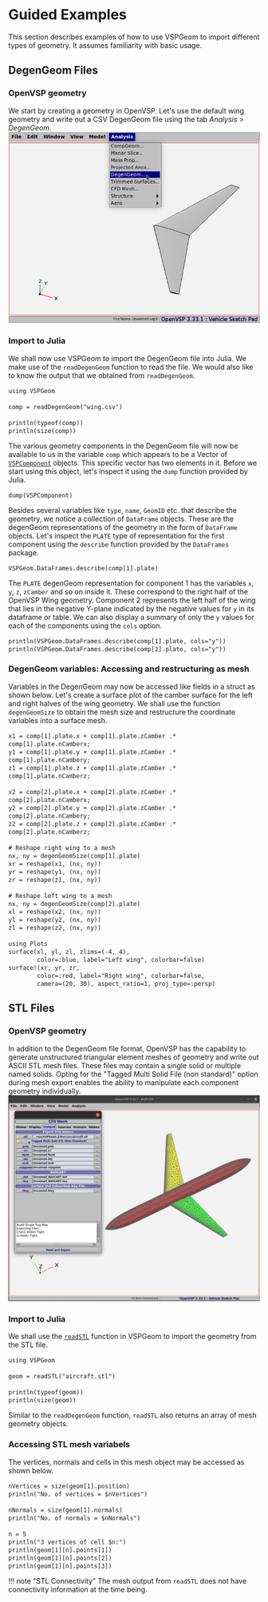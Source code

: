 # Guided Examples

This section describes examples of how to use VSPGeom to import different types of geometry. It assumes familiarity with basic usage.

## DegenGeom Files
### OpenVSP geometry 
We start by creating a geometry in OpenVSP. Let's use the default wing geometry and write out a CSV DegenGeom file using the tab *Analysis* > *DegenGeom*.
![OpenVSPwing](OpenVSPwing.png)

### Import to Julia
We shall now use VSPGeom to import the DegenGeom file into Julia. We make use of the `readDegenGeom` function to read the file. We would also like to know the output that we obtained from `readDegenGeom`.
```@example 1
using VSPGeom

comp = readDegenGeom("wing.csv")

println(typeof(comp))
println(size(comp))
```

The various geometry components in the DegenGeom file will now be available to us in the variable `comp` which appears to be a Vector of [`VSPComponent`](@ref) objects. This specific vector has two elements in it. Before we start using this object, let's inspect it using the `dump` function provided by Julia.
```@repl 1
dump(VSPComponent)
```
Besides several variables like `type`, `name`, `GeomID` etc. that describe the geometry, we notice a collection of `DataFrame` objects. These are the degenGeom representations of the geometry in the form of `DataFrame` objects. Let's inspect the `PLATE` type of representation for the first component using the `describe` function provided by the `DataFrames` package.
```@repl 1
VSPGeom.DataFrames.describe(comp[1].plate)
```

The `PLATE` degenGeom representation for component 1 has the variables `x`, `y`, `z`, `zCamber` and so on inside it. These correspond to the right half of the OpenVSP Wing geometry. Component 2 represents the left half of the wing that lies in the negative Y-plane indicated by the negative values for `y` in its dataframe or table. We can also display a summary of only the `y` values for each of the components using the `cols` option.
```@repl 1
println(VSPGeom.DataFrames.describe(comp[1].plate, cols="y"))
println(VSPGeom.DataFrames.describe(comp[2].plate, cols="y"))
```

### DegenGeom variables: Accessing and restructuring as mesh
Variables in the DegenGeom may now be accessed like fields in a struct as shown below. Let's create  a surface plot of the camber surface for the left and right halves of the wing geometry. We shall use the function `degenGeomSize` to obtain the mesh size and restructure the coordinate variables into a surface mesh.
```@example 1
x1 = comp[1].plate.x + comp[1].plate.zCamber .* comp[1].plate.nCamberx;
y1 = comp[1].plate.y + comp[1].plate.zCamber .* comp[1].plate.nCambery;
z1 = comp[1].plate.z + comp[1].plate.zCamber .* comp[1].plate.nCamberz;

x2 = comp[2].plate.x + comp[2].plate.zCamber .* comp[2].plate.nCamberx;
y2 = comp[2].plate.y + comp[2].plate.zCamber .* comp[2].plate.nCambery;
z2 = comp[2].plate.z + comp[2].plate.zCamber .* comp[2].plate.nCamberz;

# Reshape right wing to a mesh
nx, ny = degenGeomSize(comp[1].plate)
xr = reshape(x1, (nx, ny))
yr = reshape(y1, (nx, ny))
zr = reshape(z1, (nx, ny))

# Reshape left wing to a mesh
nx, ny = degenGeomSize(comp[2].plate)
xl = reshape(x2, (nx, ny))
yl = reshape(y2, (nx, ny))
zl = reshape(z2, (nx, ny))

using Plots
surface(xl, yl, zl, zlims=(-4, 4),
        color=:blue, label="Left wing", colorbar=false)
surface!(xr, yr, zr,
        color=:red, label="Right wing", colorbar=false,
        camera=(20, 30), aspect_ratio=1, proj_type=:persp)
```

## STL Files
### OpenVSP geometry 
In addition to the DegenGeom file format, OpenVSP has the capability to generate unstructured triangular element meshes of geometry and write out ASCII STL mesh files. These files may contain a single solid or multiple named solids. Opting for the "Tagged Multi Solid File (non standard)" option during mesh export enables the ability to manipulate each component geometry individually.
![OpenVSPSTLExport](taggedmulti.png)

### Import to Julia
We shall use the [`readSTL`](@ref) function in VSPGeom to import the geometry from the STL file.
```@example 2
using VSPGeom

geom = readSTL("aircraft.stl")

println(typeof(geom))
println(size(geom))
```
Similar to the `readDegenGeom` function, `readSTL` also returns an array of mesh geometry objects.

### Accessing STL mesh variabels
The vertices, normals and cells in this mesh object may be accessed as shown below.
```@example 2
nVertices = size(geom[1].position)
println("No. of vertices = $nVertices")

nNormals = size(geom[1].normals)
println("No. of normals = $nNormals")

n = 5
println("3 vertices of cell $n:")
println(geom[1][n].points[1])
println(geom[1][n].points[2])
println(geom[1][n].points[3])
```

!!! note "STL Connectivity"
    The mesh output from `readSTL` does not have connectivity information at the time being.
